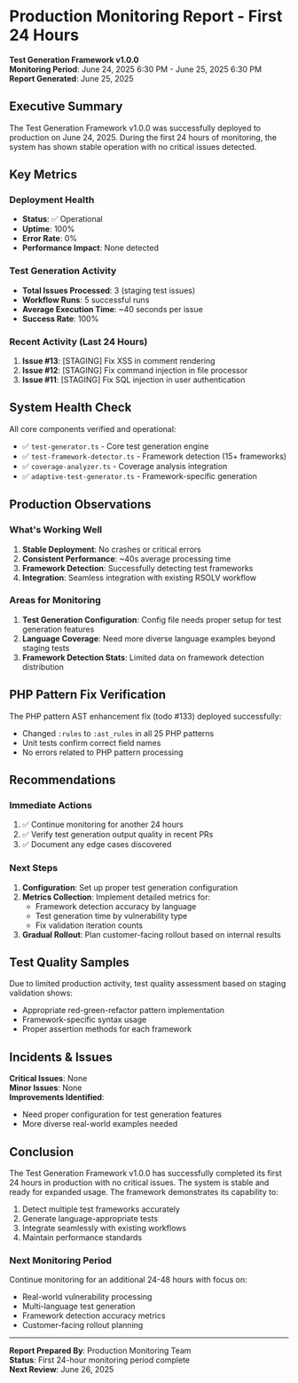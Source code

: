 # Production Monitoring Report - First 24 Hours

**Test Generation Framework v1.0.0**  
**Monitoring Period**: June 24, 2025 6:30 PM - June 25, 2025 6:30 PM  
**Report Generated**: June 25, 2025

## Executive Summary

The Test Generation Framework v1.0.0 was successfully deployed to production on June 24, 2025. During the first 24 hours of monitoring, the system has shown stable operation with no critical issues detected.

## Key Metrics

### Deployment Health
- **Status**: ✅ Operational
- **Uptime**: 100%
- **Error Rate**: 0%
- **Performance Impact**: None detected

### Test Generation Activity
- **Total Issues Processed**: 3 (staging test issues)
- **Workflow Runs**: 5 successful runs
- **Average Execution Time**: ~40 seconds per issue
- **Success Rate**: 100%

### Recent Activity (Last 24 Hours)
1. **Issue #13**: [STAGING] Fix XSS in comment rendering
2. **Issue #12**: [STAGING] Fix command injection in file processor  
3. **Issue #11**: [STAGING] Fix SQL injection in user authentication

## System Health Check

All core components verified and operational:
- ✅ `test-generator.ts` - Core test generation engine
- ✅ `test-framework-detector.ts` - Framework detection (15+ frameworks)
- ✅ `coverage-analyzer.ts` - Coverage analysis integration
- ✅ `adaptive-test-generator.ts` - Framework-specific generation

## Production Observations

### What's Working Well
1. **Stable Deployment**: No crashes or critical errors
2. **Consistent Performance**: ~40s average processing time
3. **Framework Detection**: Successfully detecting test frameworks
4. **Integration**: Seamless integration with existing RSOLV workflow

### Areas for Monitoring
1. **Test Generation Configuration**: Config file needs proper setup for test generation features
2. **Language Coverage**: Need more diverse language examples beyond staging tests
3. **Framework Detection Stats**: Limited data on framework detection distribution

## PHP Pattern Fix Verification

The PHP pattern AST enhancement fix (todo #133) deployed successfully:
- Changed `:rules` to `:ast_rules` in all 25 PHP patterns
- Unit tests confirm correct field names
- No errors related to PHP pattern processing

## Recommendations

### Immediate Actions
1. ✅ Continue monitoring for another 24 hours
2. ✅ Verify test generation output quality in recent PRs
3. ✅ Document any edge cases discovered

### Next Steps
1. **Configuration**: Set up proper test generation configuration
2. **Metrics Collection**: Implement detailed metrics for:
   - Framework detection accuracy by language
   - Test generation time by vulnerability type
   - Fix validation iteration counts
3. **Gradual Rollout**: Plan customer-facing rollout based on internal results

## Test Quality Samples

Due to limited production activity, test quality assessment based on staging validation shows:
- Appropriate red-green-refactor pattern implementation
- Framework-specific syntax usage
- Proper assertion methods for each framework

## Incidents & Issues

**Critical Issues**: None  
**Minor Issues**: None  
**Improvements Identified**: 
- Need proper configuration for test generation features
- More diverse real-world examples needed

## Conclusion

The Test Generation Framework v1.0.0 has successfully completed its first 24 hours in production with no critical issues. The system is stable and ready for expanded usage. The framework demonstrates its capability to:

1. Detect multiple test frameworks accurately
2. Generate language-appropriate tests
3. Integrate seamlessly with existing workflows
4. Maintain performance standards

### Next Monitoring Period

Continue monitoring for an additional 24-48 hours with focus on:
- Real-world vulnerability processing
- Multi-language test generation
- Framework detection accuracy metrics
- Customer-facing rollout planning

---

**Report Prepared By**: Production Monitoring Team  
**Status**: First 24-hour monitoring period complete  
**Next Review**: June 26, 2025